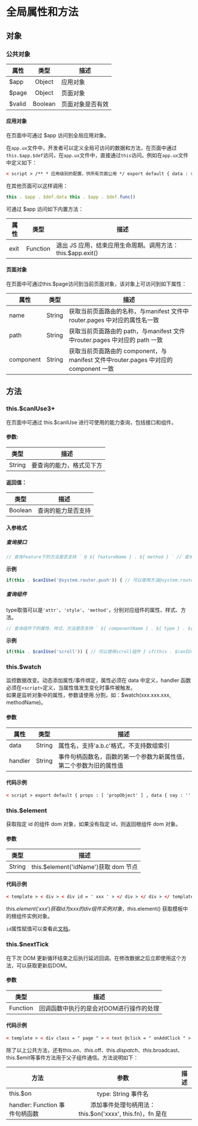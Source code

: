 <!-- 源地址: https://iot.mi.com/vela/quickapp/zh/guide/framework/script/global-data-method.html -->

# 全局属性和方法

## 对象

### 公共对象

属性 | 类型 | 描述  
---|:---:|---  
$app | Object | 应用对象  
$page | Object | 页面对象  
$valid | Boolean | 页面对象是否有效  
  
#### 应用对象

在页面中可通过 $app 访问到全局应用对象。

在`app.ux`文件中，开发者可以定义全局可访问的数据和方法，在页面中通过`this.$app.$def`访问，在`app.ux`文件中，直接通过`this`访问。例如在`app.ux`文件中定义如下：
```html
< script > /** * 应用级别的配置，供所有页面公用 */ export default { data : { a : 1 } , func : function () { console.log (this.data.a) console.log (` function executed! `) } } </ script >
```

在其他页面可以这样调用：
```javascript
this . $app . $def.data this . $app . $def.func()
```

可通过 $app 访问如下内置方法：

属性 | 类型 | 描述  
---|:---:|---  
exit | Function | 退出 JS 应用，结束应用生命周期。调用方法：this.$app.exit()  
  
#### 页面对象

在页面中可通过this.$page访问到当前页面对象，该对象上可访问到如下属性：

属性 | 类型 | 描述  
---|:---:|---  
name | String | 获取当前页面路由的名称，与manifest 文件中router.pages 中对应的属性名一致  
path | String | 获取当前页面路由的 path，与manifest 文件中router.pages 中对应的 path 一致  
component | String | 获取当前页面路由的 component，与manifest 文件中router.pages 中对应的 component 一致  
  
## 方法

### this.$canIUse3+

在页面中可通过 this.$canIUse 进行可使用的能力查询，包括接口和组件。

#### 参数:

类型 | 描述  
---|---  
String | 要查询的能力，格式见下方  
  
#### 返回值：

类型 | 描述  
---|---  
Boolean | 查询的能力是否支持  
  
#### 入参格式

##### 查询接口
```javascript
// 查询feature下的方法是否支持 ` @ ${ featureName } . ${ method } ` // 查询某个feature是否支持 ` @ ${ featureName } `
```

**示例**
```javascript
if(this . $canIUse('@system.router.push')) { // 可以使用方法@system.router.push } if(this . $canIUse('@system.router')) { // 可以使用@system.router接口 }
```

##### 查询组件

type取值可以是`'attr'`、`'style'`、`'method'`，分别对应组件的属性、样式、方法。
```javascript
// 查询组件下的属性、样式、方法是否支持 ` ${ componentName } . ${ type } . ${ name } ` // 查询组件是否支持 ` ${ componentName } `
```

**示例**
```javascript
if(this . $canIUse('scroll')) { // 可以使用scroll组件 } if(this . $canIUse('scroll.attr.scroll-x')) { // 可以使用scroll组件的scroll-x属性 }
```

### this.$watch

监控数据改变。动态添加属性/事件绑定，属性必须在 data 中定义，handler 函数必须在`<script>`定义，当属性值发生变化时事件被触发。  
如果是监听对象中的属性，参数请使用.分割，如：$watch(xxx.xxx.xxx, methodName)。

#### 参数

属性 | 类型 | 描述  
---|:---:|---  
data | String | 属性名，支持'a.b.c'格式，不支持数组索引  
handler | String | 事件句柄函数名，函数的第一个参数为新属性值，第二个参数为旧的属性值  
  
#### 代码示例
```html
< script > export default { props : [ 'propObject' ] , data { say : '' , propSay : '' } , onInit () { // 监听数据变化 this . $watch ('say' , 'watchDataChange') this . $watch ('propObject.name' , 'watchPropsChange') } , /** * 监听数据变化，你可以对数据处理后，设置值到data上 * @param newV * @param oldV */ watchPropsChange (newV , oldV) { console.info (` 监听数据变化： ` , newV , oldV) this.propSay = newV && newV.toUpperCase () } , watchDataChange (newV , oldV) { console.info (` 监听数据变化： ` , newV , oldV) } } </ script >
```

### this.$element

获取指定 id 的组件 dom 对象，如果没有指定 id，则返回根组件 dom 对象。

#### 参数

类型 | 描述  
---|---  
String | this.$element('idName')获取 dom 节点  
  
#### 代码示例
```html
< template > < div > < div id = ' xxx ' > </ div > </ div > </ template > < script > export default { onReady () { const el = this . $element ('xxx') console.log (` 输出xxx节点信息： ${ el } `) } } </ script >
```

this.$element('xxx') 获取 id 为 xxx 的 div 组件实例对象， this.$element() 获取模板中的根组件实例对象。

`id`属性赋值可以查看此[文档](</vela/quickapp/zh/components/general/properties.html>)。

### this.$nextTick

在下次 DOM 更新循环结束之后执行延迟回调。在修改数据之后立即使用这个方法，可以获取更新后DOM。

#### 参数

类型 | 描述  
---|---  
Function | 回调函数中执行的是会对DOM进行操作的处理  
  
#### 代码示例
```html
< template > < div class = " page " > < text @click = " onAddClick " > 添加项目 </ text > < div class = " list " id = " list " > < div class = " item " for = " {{list}} " > < text > {{ $item }} </ text > </ div > </ div > </ div > </ template > < script > export default { private : { list : [ "项目1" , "项目2" ] } , onAddClick () { this.list.push (Math.random ()) // 更新数据后,DOM没有立即发生变化。 this . $element ("list") . getBoundingClientRect ({ success : (rect) => { console.log ("getBoundingClientRect.height=" , rect.height) } }) this . $nextTick (() => { // 更新数据后,DOM发生变化。 this . $element ("list") . getBoundingClientRect ({ success : (rect) => { console.log ("$nextTick getBoundingClientRect.height=" , rect.height) } }) }) } } </ script > < style > .page { padding-top : 20px ; width : 100% ; height : 100% ; flex-direction : column ; justify-content : flex-start ; align-items : center ; } .list { width : 200px ; flex-direction : column ; align-items : center ; border : 2px solid red ; } </ style >
```

除了以上公共方法，还有this.$on、this.$off、this.$dispatch、this.$broadcast、this.$emit等事件方法用于父子组件通信。方法说明如下：

方法 | 参数 | 描述  
---|:---:|---  
this.$on | type: String 事件名  
handler: Function 事件句柄函数 | 添加事件处理句柄用法：this.$on('xxxx', this.fn)，fn 是在<script>中定义的函数  
this.$off | type: String 事件名  
handler: Function 事件句柄函数 | 删除事件处理句柄用法：this.$off('xxxx', this.fn) this.$off('xxx') 删除指定事件的所有处理句柄  
this.$dispatch | type: String 事件名 | 向上层组件发送事件通知用法：this.$dispatch('xxx')正常情况下，会一直向上传递事件（冒泡）如果要停止冒泡，在事件句柄函数中调用evt.stop()即可  
this.$broadcast | type: String 事件名 | 向子组件发送事件通知用法：this.$broadcast('xxx')正常情况下，会一直向下传递事件如果要停止传递，在事件句柄函数中调用evt.stop()即可  
this.$emit | type: String 事件名  
data: Object 事件参数 | 触发事件，对应的句柄函数被调用用法：this.$emit('xxx') this.$emit('xxx', {a:1})传递的事件参数可在事件回调函数中，通过evt.detail来访问，例如evt.detail.a  
  
事件方法使用示例可参考[文档](</vela/quickapp/zh/guide/framework/template/component.html#父子组件通信>)。
